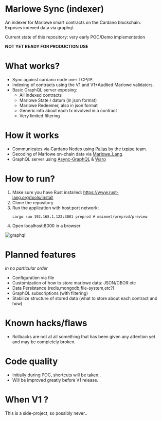 # Marlowe Sync (indexer)

An indexer for Marlowe smart contracts on the Cardano blockchain.
Exposes indexed data via graphql.

Current state of this repository: very early POC/Demo implementation

**NOT YET READY FOR PRODUCTION USE**

# What works?

- Sync against cardano node over TCP/IP.
- Indexing of contracts using the V1 and V1+Audited Marlowe validators.
- Basic GraphQL server exposing:
    - All indexed contracts
    - Marlowe State / datum (in json format)
    - Marlowe Redeemer, also in json format
    - Generic info about each tx involved in a contract
    - Very limited filtering

# How it works

- Communicates via Cardano Nodes using [Pallas](https://github.com/txpipe/pallas) by the [txpipe](https://github.com/txpipe) team.
- Decoding of Marlowe on-chain data via [Marlowe_Lang](https://github.com/OlofBlomqvist/marlowe_lang).
- GraphQL server using [Async-GraphQL](https://github.com/async-graphql/async-graphql) & [Warp](https://github.com/seanmonstar/warp)

# How to run?

1. Make sure you have Rust installed: https://www.rust-lang.org/tools/install
2. Clone the repository
3. Run the application with host:port network: 
    ```
    cargo run 192.168.1.122:3001 preprod # mainnet/preprod/preview 
    ```
4. Open localhost:8000 in a browser

![graphql](https://github.com/OlofBlomqvist/marlowe_indexer/blob/main/graphql.png)

# Planned features

*In no particular order*

- Configuration via file
- Customization of how to store marlowe data: JSON/CBOR etc
- Data Persistance (redis,mongodb,file-system,etc?)
- GraphQL subscriptions (with filtering)
- Stabilize structure of stored data (what to store about each contract and how)

# Known hacks/flaws

- Rollbacks are not at all something that has been given any attention yet and may be completely broken.

# Code quality

- Initially during POC, shortcuts will be taken..
- Will be improved greatly before V1 release.

# When V1 ?

This is a side-project, so possibly never..


